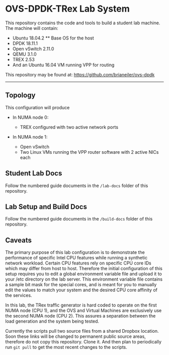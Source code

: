 # OVS-DPDK-TRex Lab System

This repository contains the code and tools to build a student lab machine. The machine will contain:
 - Ubuntu 18.04.2 ** Base OS for the host
 - DPDK 18.11.1
 - Open vSwitch 2.11.0
 - QEMU 3.1.0
 - TREX 2.53
 - And an Ubuntu 16.04 VM running VPP for routing

This repository may be found at: https://github.com/brianeiler/ovs-dpdk

---------------------


## Topology 
This configuration will produce
 - In NUMA node 0:
   - TREX configured with two active network ports

 - In NUMA node 1:
   - Open vSwitch
   - Two Linux VMs running the VPP router software with 2 active NICs each
   




## Student Lab Docs
Follow the numbered guide documents in the `/lab-docs` folder of this repository.




## Lab Setup and Build Docs
Follow the numbered guide documents in the `/build-docs` folder of this repository.





## Caveats
The primary purpose of this lab configuration is to demonstrate the performance of specific Intel CPU features while running a synthetic network workload. Certain CPU features rely on specific CPU core IDs which may differ from host to host. Therefore the initial configuration of this setup requires you to edit a global environment variable file and upload it to your /etc directory on the lab server. This environment variable file contains a sample bit mask for the special cores, and is meant for you to manually edit the values to match your system and the desired CPU core affinity of the services.

In this lab, the TRex traffic generator is hard coded to operate on the first NUMA node (CPU 1), and the OVS and Virtual Machines are exclusively use the second NUMA node (CPU 2). This assures a separation between the load generation and the system being tested.

Currently the scripts pull two source files from a shared Dropbox location. Soon these links will be changed to permanent public source areas, therefore do not copy this repository. Clone it. And then plan to periodically run `git pull` to get the most recent changes to the scripts.


